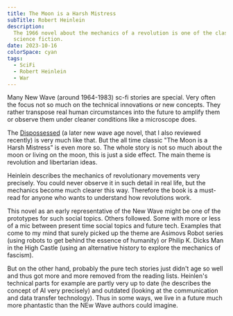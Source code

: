 ```yaml
---
title: The Moon is a Harsh Mistress
subTitle: Robert Heinlein
description:
  The 1966 novel about the mechanics of a revolution is one of the classics of
  science fiction.
date: 2023-10-16
colorSpace: cyan
tags:
  - SciFi
  - Robert Heinlein
  - War
---
```


Many New Wave (around 1964-1983) sc-fi stories are special. Very often the focus
not so much on the technical innovations or new concepts. They rather transpose
real human circumstances into the future to amplify them or observe them under
cleaner conditions like a microscope does.

The [Dispossessed](/posts/reviews/01-the-dispossessed) (a later new wave age
novel, that I also reviewed recently) is very much like that. But the all time
classic "The Moon is a Harsh Mistress" is even more so. The whole story is not
so much about the moon or living on the moon, this is just a side effect. The
main theme is revolution and libertarian ideas.

Heinlein describes the mechanics of revolutionary movements very precisely. You
could never observe it in such detail in real life, but the mechanics become
much clearer this way. Therefore the book is a must-read for anyone who wants to
understand how revolutions work.

This novel as an early representative of the New Wave might be one of the
prototypes for such social topics. Others followed. Some with more or less of a
mic between present time social topics and future tech. Examples that come to my
mind that surely picked up the theme are Asimovs Robot series (using robots to
get behind the essence of humanity) or Philip K. Dicks Man in the High Castle
(using an alternative history to explore the mechanics of fascism).

But on the other hand, probably the pure tech stories just didn't age so well
and thus got more and more removed from the reading lists. Heinlen's technical
parts for example are partly very up to date (he describes the concept of AI
very precisely) and outdated (looking at the communication and data transfer
technology). Thus in some ways, we live in a future much more phantastic than
the NEw Wave authors could imagine.

